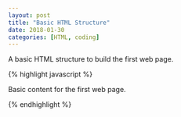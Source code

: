 ```yaml
---
layout: post
title: "Basic HTML Structure"
date: 2018-01-30
categories: [HTML, coding]
---
```


A basic HTML structure to build the first web page.

{% highlight javascript %}

<!DOCTYPE html>
<html lang="en">
  <head>
    <title>First Web Page</title>
    <meta charset="UTF-8">
    <link href="https://fonts.googleapis.com/css?family=Open+Sans+Condensed:300|Sonsie+One" rel="stylesheet" type="text/css">
  </head>
  <body>
    Basic content for the first web page.
  </body>
</html>

{% endhighlight %}
